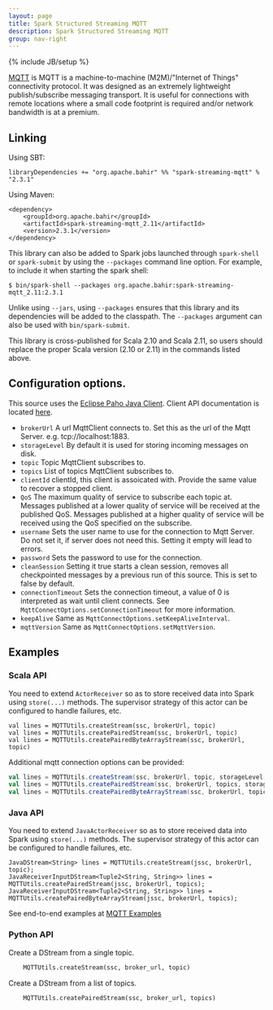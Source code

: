 ```yaml
---
layout: page
title: Spark Structured Streaming MQTT
description: Spark Structured Streaming MQTT
group: nav-right
---
```

<!--
{% comment %}
Licensed to the Apache Software Foundation (ASF) under one or more
contributor license agreements.  See the NOTICE file distributed with
this work for additional information regarding copyright ownership.
The ASF licenses this file to you under the Apache License, Version 2.0
(the "License"); you may not use this file except in compliance with
the License.  You may obtain a copy of the License at

http://www.apache.org/licenses/LICENSE-2.0

Unless required by applicable law or agreed to in writing, software
distributed under the License is distributed on an "AS IS" BASIS,
WITHOUT WARRANTIES OR CONDITIONS OF ANY KIND, either express or implied.
See the License for the specific language governing permissions and
limitations under the License.
{% endcomment %}
-->

{% include JB/setup %}


[MQTT](http://mqtt.org/) is MQTT is a machine-to-machine (M2M)/"Internet of Things" connectivity protocol. It was designed as an extremely lightweight publish/subscribe messaging transport. It is useful for connections with remote locations where a small code footprint is required and/or network bandwidth is at a premium. 

## Linking

Using SBT:

    libraryDependencies += "org.apache.bahir" %% "spark-streaming-mqtt" % "2.3.1"

Using Maven:

    <dependency>
        <groupId>org.apache.bahir</groupId>
        <artifactId>spark-streaming-mqtt_2.11</artifactId>
        <version>2.3.1</version>
    </dependency>

This library can also be added to Spark jobs launched through `spark-shell` or `spark-submit` by using the `--packages` command line option.
For example, to include it when starting the spark shell:

    $ bin/spark-shell --packages org.apache.bahir:spark-streaming-mqtt_2.11:2.3.1

Unlike using `--jars`, using `--packages` ensures that this library and its dependencies will be added to the classpath.
The `--packages` argument can also be used with `bin/spark-submit`.

This library is cross-published for Scala 2.10 and Scala 2.11, so users should replace the proper Scala version (2.10 or 2.11) in the commands listed above.

## Configuration options.

This source uses the [Eclipse Paho Java Client](https://eclipse.org/paho/clients/java/). Client API documentation is located [here](http://www.eclipse.org/paho/files/javadoc/index.html).

 * `brokerUrl` A url MqttClient connects to. Set this as the url of the Mqtt Server. e.g. tcp://localhost:1883.
 * `storageLevel` By default it is used for storing incoming messages on disk.
 * `topic` Topic MqttClient subscribes to.
 * `topics` List of topics MqttClient subscribes to.
 * `clientId` clientId, this client is assoicated with. Provide the same value to recover a stopped client.
 * `QoS` The maximum quality of service to subscribe each topic at. Messages published at a lower quality of service will be received at the published QoS. Messages published at a higher quality of service will be received using the QoS specified on the subscribe.
 * `username` Sets the user name to use for the connection to Mqtt Server. Do not set it, if server does not need this. Setting it empty will lead to errors.
 * `password` Sets the password to use for the connection.
 * `cleanSession` Setting it true starts a clean session, removes all checkpointed messages by a previous run of this source. This is set to false by default.
 * `connectionTimeout` Sets the connection timeout, a value of 0 is interpreted as wait until client connects. See `MqttConnectOptions.setConnectionTimeout` for more information.
 * `keepAlive` Same as `MqttConnectOptions.setKeepAliveInterval`.
 * `mqttVersion` Same as `MqttConnectOptions.setMqttVersion`.


## Examples

### Scala API

You need to extend `ActorReceiver` so as to store received data into Spark using `store(...)` methods. The supervisor strategy of
this actor can be configured to handle failures, etc.

    val lines = MQTTUtils.createStream(ssc, brokerUrl, topic)
    val lines = MQTTUtils.createPairedStream(ssc, brokerUrl, topic)
    val lines = MQTTUtils.createPairedByteArrayStream(ssc, brokerUrl, topic)

Additional mqtt connection options can be provided:

```Scala
val lines = MQTTUtils.createStream(ssc, brokerUrl, topic, storageLevel, clientId, username, password, cleanSession, qos, connectionTimeout, keepAliveInterval, mqttVersion)
val lines = MQTTUtils.createPairedStream(ssc, brokerUrl, topics, storageLevel, clientId, username, password, cleanSession, qos, connectionTimeout, keepAliveInterval, mqttVersion)
val lines = MQTTUtils.createPairedByteArrayStream(ssc, brokerUrl, topics, storageLevel, clientId, username, password, cleanSession, qos, connectionTimeout, keepAliveInterval, mqttVersion)
```

### Java API

You need to extend `JavaActorReceiver` so as to store received data into Spark using `store(...)` methods. The supervisor strategy of
this actor can be configured to handle failures, etc.

    JavaDStream<String> lines = MQTTUtils.createStream(jssc, brokerUrl, topic);
    JavaReceiverInputDStream<Tuple2<String, String>> lines = MQTTUtils.createPairedStream(jssc, brokerUrl, topics);
    JavaReceiverInputDStream<Tuple2<String, String>> lines = MQTTUtils.createPairedByteArrayStream(jssc, brokerUrl, topics);

See end-to-end examples at [MQTT Examples](https://github.com/apache/bahir/tree/master/streaming-mqtt/examples)


### Python API

Create a DStream from a single topic.

```Python
	MQTTUtils.createStream(ssc, broker_url, topic)
```

Create a DStream from a list of topics.

```Python
	MQTTUtils.createPairedStream(ssc, broker_url, topics)
```